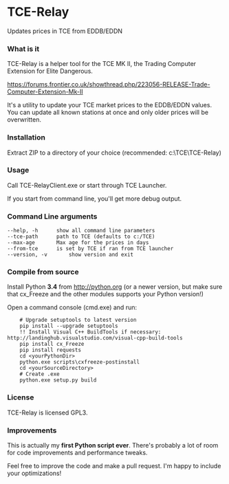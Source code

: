 # TCE-Relay
Updates prices in TCE from EDDB/EDDN

### What is it
TCE-Relay is a helper tool for the TCE MK II, the Trading Computer Extension for Elite Dangerous.

https://forums.frontier.co.uk/showthread.php/223056-RELEASE-Trade-Computer-Extension-Mk-II

It's a utility to update your TCE market prices to the EDDB/EDDN values.
You can update all known stations at once and only older prices will be overwritten.

### Installation
Extract ZIP to a directory of your choice (recommended: c:\TCE\TCE-Relay)

### Usage
Call TCE-RelayClient.exe or start through TCE Launcher.

If you start from command line, you'll get more debug output.

### Command Line arguments
```
--help, -h		show all command line parameters
--tce-path		path to TCE (defaults to c:/TCE)
--max-age		Max age for the prices in days
--from-tce		is set by TCE if ran from TCE launcher
--version, -v		show version and exit
```

### Compile from source
Install Python **3.4** from http://python.org (or a newer version, but make sure that cx_Freeze and the other modules supports your Python version!)

Open a command console (cmd.exe) and run:
```
	# Upgrade setuptools to latest version
	pip install --upgrade setuptools
	!! Install Visual C++ BuildTools if necessary: http://landinghub.visualstudio.com/visual-cpp-build-tools
	pip install cx_Freeze
	pip install requests
	cd <yourPythonDir>
	python.exe scripts\cxfreeze-postinstall
	cd <yourSourceDirectory>
	# Create .exe
	python.exe setup.py build
```

### License
TCE-Relay is licensed GPL3.

### Improvements
This is actually my **first Python script ever**. There's probably a lot of room for code improvements and performance tweaks.

Feel free to improve the code and make a pull request. I'm happy to include your optimizations!